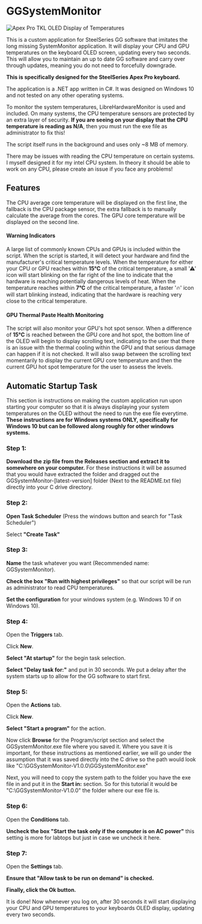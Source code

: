# GGSystemMonitor
![Apex Pro TKL OLED Display of Temperatures](https://i.imgur.com/1GnrzHC.jpeg "Apex Pro TKL OLED Display of Temperatures")

This is a custom application for SteelSeries GG software that imitates the long missing SystemMonitor application. It will display your CPU and GPU temperatures on the keyboard OLED screen, updating every two seconds. This will allow you to maintain an up to date GG software and carry over through updates, meaning you do not need to forcefully downgrade.

**This is specifically designed for the SteelSeries Apex Pro keyboard.**

The application is a .NET app written in C#. It was designed on Windows 10 and not tested on any other operating systems.

To monitor the system temperatures, LibreHardwareMonitor is used and included. On many systems, the CPU temperature sensors are protected by an extra layer of security. **If you are seeing on your display that the CPU temperature is reading as N/A**, then you must run the exe file as administrator to fix this!

The script itself runs in the background and uses only ~8 MB of memory.

There may be issues with reading the CPU temperature on certain systems. I myself designed it for my intel CPU system. In theory it should be able to work on any CPU, please create an issue if you face any problems!

## Features

The CPU average core temperature will be displayed on the first line, the fallback is the CPU package sensor, the extra fallback is to manually calculate the average from the cores. The GPU core temperature will be displayed on the second line.

#### Warning Indicators
A large list of commonly known CPUs and GPUs is included within the script. When the script is started, it will detect your hardware and find the manufacturer's critical temperature levels. When the temperature for either your CPU or GPU reaches within **15°C** of the critical temperature, a small '⚠' icon will start blinking on the far right of the line to indicate that the hardware is reaching potentially dangerous levels of heat. When the temperature reaches within **7°C** of the critical temperature, a faster '🔥' icon will start blinking instead, indicating that the hardware is reaching very close to the critical temperature.

#### GPU Thermal Paste Health Monitoring
The script will also monitor your GPU's hot spot sensor. When a difference of **15°C** is reached between the GPU core and hot spot, the bottom line of the OLED will begin to display scrolling text, indicating to the user that there is an issue with the thermal cooling within the GPU and that serious damage can happen if it is not checked. It will also swap between the scrolling text momentarily to display the current GPU core temperature and then the current GPU hot spot temperature for the user to assess the levels.

## Automatic Startup Task
This section is instructions on making the custom application run upon starting your computer so that it is always displaying your system temperatures on the OLED without the need to run the exe file everytime. **These instructions are for Windows systems ONLY, specifically for Windows 10 but can be followed along roughly for other windows systems.**
### Step 1:
**Download the zip file from the Releases section and extract it to somewhere on your computer.** For these instructions it will be assumed that you would have extracted the folder and dragged out the GGSystemMonitor-[latest-version] folder (Next to the README.txt file) directly into your C drive directory.
### Step 2:
**Open Task Scheduler** (Press the windows button and search for "Task Scheduler")

Select **"Create Task"**
### Step 3:
**Name** the task whatever you want (Recommended name: GGSystemMonitor).

**Check the box "Run with highest privileges"** so that our script will be run as administrator to read CPU temperatures.

**Set the configuration** for your windows system (e.g. Windows 10 if on Windows 10).
### Step 4:
Open the **Triggers** tab.

Click **New**.

**Select "At startup"** for the begin task selection.

**Select "Delay task for:"** and put in 30 seconds. We put a delay after the system starts up to allow for the GG software to start first.
### Step 5:
Open the **Actions** tab.

Click **New**.

**Select "Start a program"** for the action.

Now click **Browse** for the Program/script section and select the GGSystemMonitor.exe file where you saved it. Where you save it is important, for these instructions as mentioned earlier, we will go under the assumption that it was saved directly into the C drive so the path would look like "C:\GGSystemMonitor-V1.0.0\GGSystemMonitor.exe"

Next, you will need to copy the system path to the folder you have the exe file in and put it in the **Start in:** section. So for this tutorial it would be "C:\GGSystemMonitor-V1.0.0" the folder where our exe file is.

### Step 6:
Open the **Conditions** tab.

**Uncheck the box "Start the task only if the computer is on AC power"** this setting is more for labtops but just in case we uncheck it here.
### Step 7:
Open the **Settings** tab.

**Ensure that "Allow task to be run on demand" is checked.**

**Finally, click the Ok button.**

It is done! Now whenever you log on, after 30 seconds it will start displaying your CPU and GPU temperatures to your keyboards OLED display, updating every two seconds.
